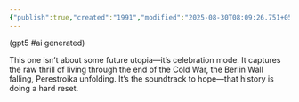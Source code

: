 ```yaml
---
{"publish":true,"created":"1991","modified":"2025-08-30T08:09:26.751+05:30","cssclasses":""}
---
```



(gpt5 #ai generated)

This one isn’t about some future utopia—it’s celebration mode. It captures the raw thrill of living through the end of the Cold War, the Berlin Wall falling, Perestroika unfolding. It’s the soundtrack to hope—that history is doing a hard reset.

